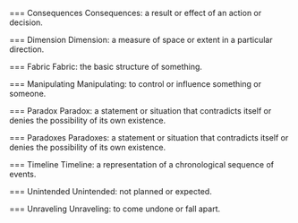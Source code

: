 === Consequences
Consequences: a result or effect of an action or decision.

=== Dimension
Dimension: a measure of space or extent in a particular direction.

=== Fabric
Fabric: the basic structure of something.

=== Manipulating
Manipulating: to control or influence something or someone.

=== Paradox
Paradox: a statement or situation that contradicts itself or denies the possibility of its own existence.

=== Paradoxes
Paradoxes: a statement or situation that contradicts itself or denies the possibility of its own existence.

=== Timeline
Timeline: a representation of a chronological sequence of events.

=== Unintended
Unintended: not planned or expected.

=== Unraveling
Unraveling: to come undone or fall apart.
